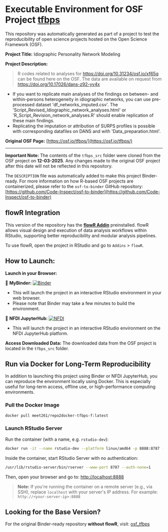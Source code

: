 # Executable Environment for OSF Project [tfbps](https://osf.io/tfbps/)

This repository was automatically generated as part of a project to test the reproducibility of open science projects hosted on the Open Science Framework (OSF).

**Project Title:** Idiographic Personality Network Modeling 

**Project Description:**
> R codes related to analyses for https://doi.org/10.31234/osf.io/xf65q can be found here on the OSF. 
The data are available on request from https://doi.org/10.17026/dans-z92-yv4x
- If you want to replicate main analyses of the findings on between- and within-persons heterogeneity in idiographic networks, you can use pre-processed dataset 'df_networks_imputed.csv'. The 'Script_Revised_Idiographic_network_analyses.html' or 'R_Script_Revision_network_analyses.R' should enable replication of these main findings.
- Replicating the imputation or attribution of SURPS profiles is possible with corresponding datafiles on DANS and with  'Data_preparation.html'.

**Original OSF Page:** [https://osf.io/tfbps/](https://osf.io/tfbps/)

---

**Important Note:** The contents of the `tfbps_src` folder were cloned from the OSF project on **12-03-2025**. Any changes made to the original OSF project after this date will not be reflected in this repository.

The `DESCRIPTION` file was automatically added to make this project Binder-ready. For more information on how R-based OSF projects are containerized, please refer to the `osf-to-binder` GitHub repository: [https://github.com/Code-Inspect/osf-to-binder](https://github.com/Code-Inspect/osf-to-binder)

## flowR Integration

This version of the repository has the **[flowR Addin](https://github.com/flowr-analysis/rstudio-addin-flowr)** preinstalled. flowR allows visual design and execution of data analysis workflows within RStudio, supporting better reproducibility and modular analysis pipelines.

To use flowR, open the project in RStudio and go to `Addins` > `flowR`.

## How to Launch:

**Launch in your Browser:**

🚀 **MyBinder:** [![Binder](https://mybinder.org/badge_logo.svg)](https://mybinder.org/v2/gh/code-inspect-binder/osf_tfbps-f/HEAD?urlpath=rstudio)

   * This will launch the project in an interactive RStudio environment in your web browser.
   * Please note that Binder may take a few minutes to build the environment.

🚀 **NFDI JupyterHub:** [![NFDI](https://nfdi-jupyter.de/images/nfdi_badge.svg)](https://hub.nfdi-jupyter.de/r2d/gh/code-inspect-binder/osf_tfbps-f/HEAD?urlpath=rstudio)

   * This will launch the project in an interactive RStudio environment on the NFDI JupyterHub platform.

**Access Downloaded Data:**
The downloaded data from the OSF project is located in the `tfbps_src` folder.

## Run via Docker for Long-Term Reproducibility

In addition to launching this project using Binder or NFDI JupyterHub, you can reproduce the environment locally using Docker. This is especially useful for long-term access, offline use, or high-performance computing environments.

### Pull the Docker Image

```bash
docker pull meet261/repo2docker-tfbps-f:latest
```

### Launch RStudio Server

Run the container (with a name, e.g. `rstudio-dev`):
```bash
docker run -it --name rstudio-dev --platform linux/amd64 -p 8888:8787 --user root meet261/repo2docker-tfbps-f bash
```

Inside the container, start RStudio Server with no authentication:
```bash
/usr/lib/rstudio-server/bin/rserver --www-port 8787 --auth-none=1
```

Then, open your browser and go to: [http://localhost:8888](http://localhost:8888)

> **Note:** If you're running the container on a remote server (e.g., via SSH), replace `localhost` with your server's IP address.
> For example: `http://<your-server-ip>:8888`

## Looking for the Base Version?

For the original Binder-ready repository **without flowR**, visit:
[osf_tfbps](https://github.com/code-inspect-binder/osf_tfbps)

